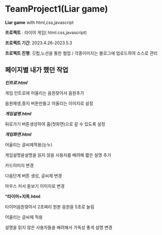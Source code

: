 # TeamProject1(Liar game)

**Liar game** with html,css,javascript

**프로젝트** : 라이어 게임( html.css,javascript)

**프로젝트 기간**: 2023.4.26-2023.5.3

**프로젝트 진행**: 깃헙,노션을 통한 협업 / 각종이미지는 블로그에 업로드하여 소스로 관리 


## 페이지별 내가 했던 작업 ##

***인트로.html***

게임 인트로에 어울리는 음원찾아서 음원추가 

음원재생,중지 버튼만들고 어울리는 이미지로 설정 

***게임설명.html***

뒤로가기 버튼생성하여 홈(첫화면)으로 갈 수 있도록 설정 

***게임화면.html***

어울리는 글씨체적용(눈누)

게임설명을설명을 읽지 않을 사용자를 배려해 짧은 설명 추가 

카드이미지 변경 

다음단계 버튼 생성, 글씨체 변경 

마우스 커서 돋보기 이미지로 변경

***타이머+지목.html**

타이머음원찾아서 2초짜리 원본 음원을 5초로 늘림

어울리는 글씨체 적용

설명을 읽지 않은 사용자들을 배려해서 가독성 좋게 설명 변경 






